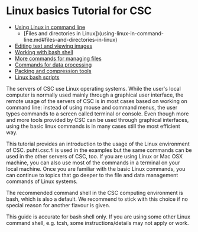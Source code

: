 # Linux basics Tutorial for CSC

* [Using Linux in command line](using-linux-in-command-line.md)
   * [Files and directories in Linux])(using-linux-in-command-line.md#files-and-directories-in-linux)
* [Editing text and viewing images](text-and-image-processing.md)
* [Working with bash shell](working-with-bash-shell.md)
* [More commands for managing files](more-commands-for-managing-files.md)
* [Commands for data processing](commands-for-data-processing.md)
* [Packing and compression tools](packing-and-compression-tools.md)
* [Linux bash scripts](linux-bash-scripts.md)

The servers of CSC use Linux operating systems. While the user's local 
computer is normally used mainly through a graphical user interface, 
the remote usage of the servers of CSC is in most cases based on 
working on command line: instead of using mouse and command menus, 
the user types commands to a screen called terminal or console. 
Even though more and more tools provided by CSC can be used through 
graphical interfaces, using the basic linux commands is in many 
cases still the most efficient way.

This tutorial provides an introduction to the usage of the Linux 
environment of CSC. puhti.csc.fi
is used in the examples but the same commands can be used in the 
other servers of CSC, too. If you are using Linux or Mac OSX 
machine, you can also use most of the commands in a terminal 
on your local machine. Once you are familiar with the basic 
Linux commands, you can continue to topics that go deeper 
to the file and data management commands of Linux systems.

The recommended command shell in the CSC computing environment 
is bash, which is also a default. We recommend 
to stick with this choice if no special reason for another flavour 
is given.

This guide is accurate for bash shell only. If you are using 
some other Linux command shell, e.g. tcsh, some 
instructions/details may not apply or work.
